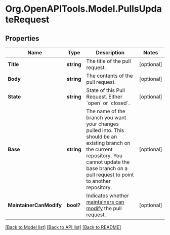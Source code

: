 # Org.OpenAPITools.Model.PullsUpdateRequest

## Properties

Name | Type | Description | Notes
------------ | ------------- | ------------- | -------------
**Title** | **string** | The title of the pull request. | [optional] 
**Body** | **string** | The contents of the pull request. | [optional] 
**State** | **string** | State of this Pull Request. Either &#x60;open&#x60; or &#x60;closed&#x60;. | [optional] 
**Base** | **string** | The name of the branch you want your changes pulled into. This should be an existing branch on the current repository. You cannot update the base branch on a pull request to point to another repository. | [optional] 
**MaintainerCanModify** | **bool?** | Indicates whether [maintainers can modify](https://docs.github.com/articles/allowing-changes-to-a-pull-request-branch-created-from-a-fork/) the pull request. | [optional] 

[[Back to Model list]](../README.md#documentation-for-models) [[Back to API list]](../README.md#documentation-for-api-endpoints) [[Back to README]](../README.md)

